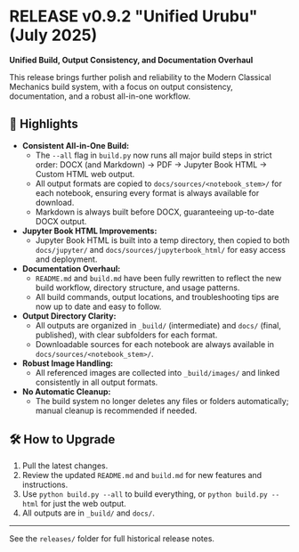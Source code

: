 # RELEASE v0.9.2 "Unified Urubu" (July 2025)

**Unified Build, Output Consistency, and Documentation Overhaul**

This release brings further polish and reliability to the Modern Classical Mechanics build system, with a focus on output consistency, documentation, and a robust all-in-one workflow.

## 🚀 Highlights

- **Consistent All-in-One Build:**
  - The `--all` flag in `build.py` now runs all major build steps in strict order: DOCX (and Markdown) → PDF → Jupyter Book HTML → Custom HTML web output.
  - All output formats are copied to `docs/sources/<notebook_stem>/` for each notebook, ensuring every format is always available for download.
  - Markdown is always built before DOCX, guaranteeing up-to-date DOCX output.
- **Jupyter Book HTML Improvements:**
  - Jupyter Book HTML is built into a temp directory, then copied to both `docs/jupyter/` and `docs/sources/jupyterbook_html/` for easy access and deployment.
- **Documentation Overhaul:**
  - `README.md` and `build.md` have been fully rewritten to reflect the new build workflow, directory structure, and usage patterns.
  - All build commands, output locations, and troubleshooting tips are now up to date and easy to follow.
- **Output Directory Clarity:**
  - All outputs are organized in `_build/` (intermediate) and `docs/` (final, published), with clear subfolders for each format.
  - Downloadable sources for each notebook are always available in `docs/sources/<notebook_stem>/`.
- **Robust Image Handling:**
  - All referenced images are collected into `_build/images/` and linked consistently in all output formats.
- **No Automatic Cleanup:**
  - The build system no longer deletes any files or folders automatically; manual cleanup is recommended if needed.

## 🛠️ How to Upgrade

1. Pull the latest changes.
2. Review the updated `README.md` and `build.md` for new features and instructions.
3. Use `python build.py --all` to build everything, or `python build.py --html` for just the web output.
4. All outputs are in `_build/` and `docs/`.

---

See the `releases/` folder for full historical release notes.
